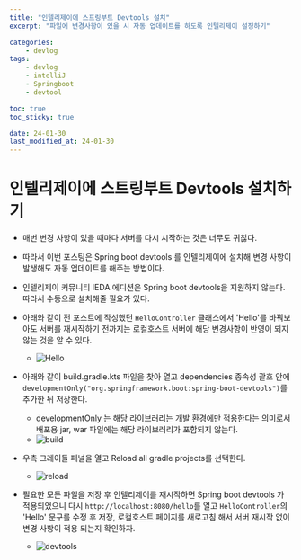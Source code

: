 ```yaml
---
title: "인텔리제이에 스프링부트 Devtools 설치"
excerpt: "파일에 변경사항이 있을 시 자동 업데이트를 하도록 인텔리제이 설정하기"

categories:
    - devlog
tags:
    - devlog
    - intelliJ
    - Springboot
    - devtool

toc: true
toc_sticky: true

date: 24-01-30
last_modified_at: 24-01-30
---
```


# 인텔리제이에 스트링부트 Devtools 설치하기
- 매번 변경 사항이 있을 때마다 서버를 다시 시작하는 것은 너무도 귀찮다.
- 따라서 이번 포스팅은 Spring boot devtools 를 인텔리제이에 설치해 변경 사항이 발생해도 자동 업데이트를 해주는 방법이다.
- 인텔리제이 커뮤니티 IEDA 에디션은 Spring boot devtools을 지원하지 않는다. 따라서 수동으로 설치해줄 필요가 있다.
  
- 아래와 같이 전 포스트에 작성했던 `HelloController` 클래스에서 'Hello'를 바꿔보아도 서버를 재시작하기 전까지는 로컬호스트 서버에 해당 변경사항이 반영이 되지 않는 것을 알 수 있다.
  - ![Hello](https://github.com/leesemin89/blog/blob/master/img/devtool/1.png?raw=true)
- 아래와 같이 build.gradle.kts 파일을 찾아 열고 dependencies 종속성 괄호 안에 `developmentOnly("org.springframework.boot:spring-boot-devtools")`를 추가한 뒤 저장한다.
  - developmentOnly 는 해당 라이브러리는 개발 환경에만 적용한다는 의미로서 배포용 jar, war 파일에는 해당 라이브러리가 포함되지 않는다.
  - ![build](https://github.com/leesemin89/blog/blob/master/img/devtool/2.png?raw=true)
- 우측 그레이들 패널을 열고 Reload all gradle projects를 선택한다.
  - ![reload](https://github.com/leesemin89/blog/blob/master/img/devtool/3.png?raw=true)
- 필요한 모든 파일을 저장 후 인텔리제이를 재시작하면 Spring boot devtools 가 적용되었으니 다시 `http://localhost:8080/hello`를 열고 `HelloController`의 'Hello' 문구를 수정 후 저장, 로컬호스트 페이지를 새로고침 해서 서버 재시작 없이 변경 사항이 적용 되는지 확인하자.
  - ![devtools](https://github.com/leesemin89/blog/blob/master/img/devtool/4.png?raw=true)